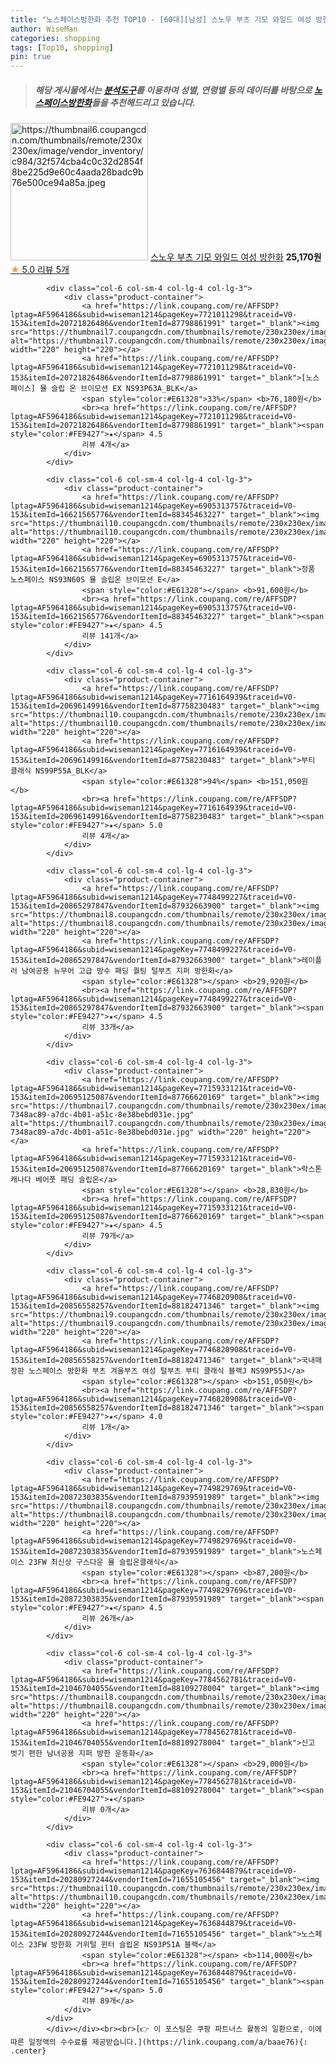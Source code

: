 ```yaml
---
title: "노스페이스방한화 추천 TOP10 - [60대][남성] 스노우 부츠 기모 와일드 여성 방한화"
author: WiseMan
categories: shopping
tags: [Top10, shopping]
pin: true
---
```


> ##### 해당 게시물에서는 [**분석도구**](https://itemscout.io/)를 이용하여 **성별**, **연령별** 등의 데이터를 바탕으로 [**노스페이스방한화**](https://link.coupang.com/a/baae76)들을 추천해드리고 있습니다.
<div class="container"><div class="row">
            <div class="col-6 col-sm-4 col-lg-4 col-lg-3">
                <div class="product-container">
                    <a href="https://link.coupang.com/re/AFFSDP?lptag=AF5964186&subid=wiseman1214&pageKey=7776583972&traceid=V0-153&itemId=21008040270&vendorItemId=88298328282" target="_blank"><img src="https://thumbnail6.coupangcdn.com/thumbnails/remote/230x230ex/image/vendor_inventory/c984/32f574cba4c0c32d2854f8be225d9e60c4aada28badc9b76e500ce94a85a.jpeg" alt="https://thumbnail6.coupangcdn.com/thumbnails/remote/230x230ex/image/vendor_inventory/c984/32f574cba4c0c32d2854f8be225d9e60c4aada28badc9b76e500ce94a85a.jpeg" width="220" height="220"></a>
                    <a href="https://link.coupang.com/re/AFFSDP?lptag=AF5964186&subid=wiseman1214&pageKey=7776583972&traceid=V0-153&itemId=21008040270&vendorItemId=88298328282" target="_blank">스노우 부츠 기모 와일드 여성 방한화</a>
                    <span style="color:#E61328"></span> <b>25,170원</b>
                    <br><a href="https://link.coupang.com/re/AFFSDP?lptag=AF5964186&subid=wiseman1214&pageKey=7776583972&traceid=V0-153&itemId=21008040270&vendorItemId=88298328282" target="_blank"><span style="color:#FE9427">★</span> 5.0
                    리뷰 5개</a>
                </div>
            </div>
            
            <div class="col-6 col-sm-4 col-lg-4 col-lg-3">
                <div class="product-container">
                    <a href="https://link.coupang.com/re/AFFSDP?lptag=AF5964186&subid=wiseman1214&pageKey=7721011298&traceid=V0-153&itemId=20721826486&vendorItemId=87798861991" target="_blank"><img src="https://thumbnail7.coupangcdn.com/thumbnails/remote/230x230ex/image/vendor_inventory/3488/d466f80de07e150fbbe6515c69bc49132903ae1825cc3979b60febfb0fde.jpg" alt="https://thumbnail7.coupangcdn.com/thumbnails/remote/230x230ex/image/vendor_inventory/3488/d466f80de07e150fbbe6515c69bc49132903ae1825cc3979b60febfb0fde.jpg" width="220" height="220"></a>
                    <a href="https://link.coupang.com/re/AFFSDP?lptag=AF5964186&subid=wiseman1214&pageKey=7721011298&traceid=V0-153&itemId=20721826486&vendorItemId=87798861991" target="_blank">[노스페이스] 뮬 슬립 온 브이모션 EX NS93P63A_BLK</a>
                    <span style="color:#E61328">33%</span> <b>76,180원</b>
                    <br><a href="https://link.coupang.com/re/AFFSDP?lptag=AF5964186&subid=wiseman1214&pageKey=7721011298&traceid=V0-153&itemId=20721826486&vendorItemId=87798861991" target="_blank"><span style="color:#FE9427">★</span> 4.5
                    리뷰 4개</a>
                </div>
            </div>
            
            <div class="col-6 col-sm-4 col-lg-4 col-lg-3">
                <div class="product-container">
                    <a href="https://link.coupang.com/re/AFFSDP?lptag=AF5964186&subid=wiseman1214&pageKey=6905313757&traceid=V0-153&itemId=16621565776&vendorItemId=88345463227" target="_blank"><img src="https://thumbnail10.coupangcdn.com/thumbnails/remote/230x230ex/image/vendor_inventory/a5c2/7bd6d81814c6185b924921f2cf53372dcb94660ad7b257dd50b1bda3fa38.jpg" alt="https://thumbnail10.coupangcdn.com/thumbnails/remote/230x230ex/image/vendor_inventory/a5c2/7bd6d81814c6185b924921f2cf53372dcb94660ad7b257dd50b1bda3fa38.jpg" width="220" height="220"></a>
                    <a href="https://link.coupang.com/re/AFFSDP?lptag=AF5964186&subid=wiseman1214&pageKey=6905313757&traceid=V0-153&itemId=16621565776&vendorItemId=88345463227" target="_blank">정품 노스페이스 NS93N60S 뮬 슬립온 브이모션 E</a>
                    <span style="color:#E61328"></span> <b>91,600원</b>
                    <br><a href="https://link.coupang.com/re/AFFSDP?lptag=AF5964186&subid=wiseman1214&pageKey=6905313757&traceid=V0-153&itemId=16621565776&vendorItemId=88345463227" target="_blank"><span style="color:#FE9427">★</span> 4.5
                    리뷰 141개</a>
                </div>
            </div>
            
            <div class="col-6 col-sm-4 col-lg-4 col-lg-3">
                <div class="product-container">
                    <a href="https://link.coupang.com/re/AFFSDP?lptag=AF5964186&subid=wiseman1214&pageKey=7716164939&traceid=V0-153&itemId=20696149916&vendorItemId=87758230483" target="_blank"><img src="https://thumbnail10.coupangcdn.com/thumbnails/remote/230x230ex/image/vendor_inventory/4f68/d6085e6826783b7abfda3974898ba7dc027350ce6e6d5cb3989e61c5a59b.jpg" alt="https://thumbnail10.coupangcdn.com/thumbnails/remote/230x230ex/image/vendor_inventory/4f68/d6085e6826783b7abfda3974898ba7dc027350ce6e6d5cb3989e61c5a59b.jpg" width="220" height="220"></a>
                    <a href="https://link.coupang.com/re/AFFSDP?lptag=AF5964186&subid=wiseman1214&pageKey=7716164939&traceid=V0-153&itemId=20696149916&vendorItemId=87758230483" target="_blank">부티 클래식 NS99P55A_BLK</a>
                    <span style="color:#E61328">94%</span> <b>151,050원</b>
                    <br><a href="https://link.coupang.com/re/AFFSDP?lptag=AF5964186&subid=wiseman1214&pageKey=7716164939&traceid=V0-153&itemId=20696149916&vendorItemId=87758230483" target="_blank"><span style="color:#FE9427">★</span> 5.0
                    리뷰 4개</a>
                </div>
            </div>
            
            <div class="col-6 col-sm-4 col-lg-4 col-lg-3">
                <div class="product-container">
                    <a href="https://link.coupang.com/re/AFFSDP?lptag=AF5964186&subid=wiseman1214&pageKey=7748499227&traceid=V0-153&itemId=20865297847&vendorItemId=87932663900" target="_blank"><img src="https://thumbnail8.coupangcdn.com/thumbnails/remote/230x230ex/image/vendor_inventory/6643/0d4464e5e60bbaba34b10ea3ed09bb599ecd794920fee9d02f91ce6f5844.jpg" alt="https://thumbnail8.coupangcdn.com/thumbnails/remote/230x230ex/image/vendor_inventory/6643/0d4464e5e60bbaba34b10ea3ed09bb599ecd794920fee9d02f91ce6f5844.jpg" width="220" height="220"></a>
                    <a href="https://link.coupang.com/re/AFFSDP?lptag=AF5964186&subid=wiseman1214&pageKey=7748499227&traceid=V0-153&itemId=20865297847&vendorItemId=87932663900" target="_blank">레이플러 남여공용 뉴무어 고급 방수 패딩 퀄팅 털부츠 지퍼 방한화</a>
                    <span style="color:#E61328"></span> <b>29,920원</b>
                    <br><a href="https://link.coupang.com/re/AFFSDP?lptag=AF5964186&subid=wiseman1214&pageKey=7748499227&traceid=V0-153&itemId=20865297847&vendorItemId=87932663900" target="_blank"><span style="color:#FE9427">★</span> 4.5
                    리뷰 33개</a>
                </div>
            </div>
            
            <div class="col-6 col-sm-4 col-lg-4 col-lg-3">
                <div class="product-container">
                    <a href="https://link.coupang.com/re/AFFSDP?lptag=AF5964186&subid=wiseman1214&pageKey=7715933121&traceid=V0-153&itemId=20695125087&vendorItemId=87766620169" target="_blank"><img src="https://thumbnail7.coupangcdn.com/thumbnails/remote/230x230ex/image/retail/images/3363245234824268-7348ac89-a7dc-4b01-a51c-8e38bebd031e.jpg" alt="https://thumbnail7.coupangcdn.com/thumbnails/remote/230x230ex/image/retail/images/3363245234824268-7348ac89-a7dc-4b01-a51c-8e38bebd031e.jpg" width="220" height="220"></a>
                    <a href="https://link.coupang.com/re/AFFSDP?lptag=AF5964186&subid=wiseman1214&pageKey=7715933121&traceid=V0-153&itemId=20695125087&vendorItemId=87766620169" target="_blank">락스톤캐나다 베어풋 패딩 슬립온</a>
                    <span style="color:#E61328"></span> <b>28,830원</b>
                    <br><a href="https://link.coupang.com/re/AFFSDP?lptag=AF5964186&subid=wiseman1214&pageKey=7715933121&traceid=V0-153&itemId=20695125087&vendorItemId=87766620169" target="_blank"><span style="color:#FE9427">★</span> 4.5
                    리뷰 79개</a>
                </div>
            </div>
            
            <div class="col-6 col-sm-4 col-lg-4 col-lg-3">
                <div class="product-container">
                    <a href="https://link.coupang.com/re/AFFSDP?lptag=AF5964186&subid=wiseman1214&pageKey=7746820908&traceid=V0-153&itemId=20856558257&vendorItemId=88182471346" target="_blank"><img src="https://thumbnail9.coupangcdn.com/thumbnails/remote/230x230ex/image/vendor_inventory/64d9/e79f88862732f2c43e4d32fff576d8c70b1f8f02732c09c6c1c02aeda232.jpg" alt="https://thumbnail9.coupangcdn.com/thumbnails/remote/230x230ex/image/vendor_inventory/64d9/e79f88862732f2c43e4d32fff576d8c70b1f8f02732c09c6c1c02aeda232.jpg" width="220" height="220"></a>
                    <a href="https://link.coupang.com/re/AFFSDP?lptag=AF5964186&subid=wiseman1214&pageKey=7746820908&traceid=V0-153&itemId=20856558257&vendorItemId=88182471346" target="_blank">국내매장판 노스페이스 방한화 부츠 겨울부츠 여성 털부츠 부티 클래식 블랙J NS99P55J</a>
                    <span style="color:#E61328"></span> <b>151,050원</b>
                    <br><a href="https://link.coupang.com/re/AFFSDP?lptag=AF5964186&subid=wiseman1214&pageKey=7746820908&traceid=V0-153&itemId=20856558257&vendorItemId=88182471346" target="_blank"><span style="color:#FE9427">★</span> 4.0
                    리뷰 1개</a>
                </div>
            </div>
            
            <div class="col-6 col-sm-4 col-lg-4 col-lg-3">
                <div class="product-container">
                    <a href="https://link.coupang.com/re/AFFSDP?lptag=AF5964186&subid=wiseman1214&pageKey=7749829769&traceid=V0-153&itemId=20872303835&vendorItemId=87939591989" target="_blank"><img src="https://thumbnail8.coupangcdn.com/thumbnails/remote/230x230ex/image/vendor_inventory/e9a7/aa073b0ea2d7f33909ffc94a68d9fa6248a1939a39a919a5156764da548f.jpg" alt="https://thumbnail8.coupangcdn.com/thumbnails/remote/230x230ex/image/vendor_inventory/e9a7/aa073b0ea2d7f33909ffc94a68d9fa6248a1939a39a919a5156764da548f.jpg" width="220" height="220"></a>
                    <a href="https://link.coupang.com/re/AFFSDP?lptag=AF5964186&subid=wiseman1214&pageKey=7749829769&traceid=V0-153&itemId=20872303835&vendorItemId=87939591989" target="_blank">노스페이스 23FW 최신상 구스다운 뮬 슬립온클래식</a>
                    <span style="color:#E61328"></span> <b>87,200원</b>
                    <br><a href="https://link.coupang.com/re/AFFSDP?lptag=AF5964186&subid=wiseman1214&pageKey=7749829769&traceid=V0-153&itemId=20872303835&vendorItemId=87939591989" target="_blank"><span style="color:#FE9427">★</span> 4.5
                    리뷰 26개</a>
                </div>
            </div>
            
            <div class="col-6 col-sm-4 col-lg-4 col-lg-3">
                <div class="product-container">
                    <a href="https://link.coupang.com/re/AFFSDP?lptag=AF5964186&subid=wiseman1214&pageKey=7784562781&traceid=V0-153&itemId=21046704055&vendorItemId=88109278004" target="_blank"><img src="https://thumbnail8.coupangcdn.com/thumbnails/remote/230x230ex/image/vendor_inventory/2523/dcc348ed8f02efabb80e1239d03b65cd19e7ff5510c6a37f1afe4459d51e.png" alt="https://thumbnail8.coupangcdn.com/thumbnails/remote/230x230ex/image/vendor_inventory/2523/dcc348ed8f02efabb80e1239d03b65cd19e7ff5510c6a37f1afe4459d51e.png" width="220" height="220"></a>
                    <a href="https://link.coupang.com/re/AFFSDP?lptag=AF5964186&subid=wiseman1214&pageKey=7784562781&traceid=V0-153&itemId=21046704055&vendorItemId=88109278004" target="_blank">신고 벗기 편한 남녀공용 지퍼 방한 운동화</a>
                    <span style="color:#E61328"></span> <b>29,000원</b>
                    <br><a href="https://link.coupang.com/re/AFFSDP?lptag=AF5964186&subid=wiseman1214&pageKey=7784562781&traceid=V0-153&itemId=21046704055&vendorItemId=88109278004" target="_blank"><span style="color:#FE9427">★</span> 
                    리뷰 0개</a>
                </div>
            </div>
            
            <div class="col-6 col-sm-4 col-lg-4 col-lg-3">
                <div class="product-container">
                    <a href="https://link.coupang.com/re/AFFSDP?lptag=AF5964186&subid=wiseman1214&pageKey=7636844879&traceid=V0-153&itemId=20280927244&vendorItemId=71655105456" target="_blank"><img src="https://thumbnail10.coupangcdn.com/thumbnails/remote/230x230ex/image/vendor_inventory/69b0/c529fbaac8ea246f6ac0ab870e2725fd90a6d158d81bb2274f2a372c88a9.jpg" alt="https://thumbnail10.coupangcdn.com/thumbnails/remote/230x230ex/image/vendor_inventory/69b0/c529fbaac8ea246f6ac0ab870e2725fd90a6d158d81bb2274f2a372c88a9.jpg" width="220" height="220"></a>
                    <a href="https://link.coupang.com/re/AFFSDP?lptag=AF5964186&subid=wiseman1214&pageKey=7636844879&traceid=V0-153&itemId=20280927244&vendorItemId=71655105456" target="_blank">노스페이스 23FW 방한화 거위털 윈터 슬립온 NS93P51A 블랙</a>
                    <span style="color:#E61328"></span> <b>114,000원</b>
                    <br><a href="https://link.coupang.com/re/AFFSDP?lptag=AF5964186&subid=wiseman1214&pageKey=7636844879&traceid=V0-153&itemId=20280927244&vendorItemId=71655105456" target="_blank"><span style="color:#FE9427">★</span> 5.0
                    리뷰 89개</a>
                </div>
            </div>
            </div></div><br><br>[👉 이 포스팅은 쿠팡 파트너스 활동의 일환으로, 이에 따른 일정액의 수수료를 제공받습니다.](https://link.coupang.com/a/baae76){: .center}